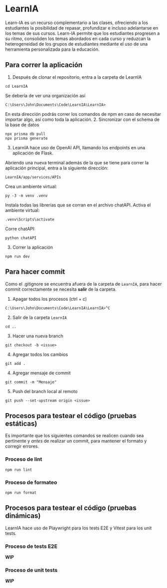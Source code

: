 # LearnIA
Learn-IA es un recurso complementario a las clases, ofreciendo a los estudiantes la posibilidad de repasar, profundizar e incluso adelantarse en los temas de sus cursos. Learn-IA permite que los estudiantes progresen a su ritmo, consoliden los temas abordados en cada curso y reduzcan la heterogeneidad de los grupos de estudiantes mediante el uso de una herramienta personalizada para la educación. 

## Para correr la aplicación

1. Después de clonar el repositorio, entra a la carpeta de LearnIA
```
cd LearnIA
```
Se debería de ver una organización así
```
C:\Users\John\Documents\Code\LearnIA\LearnIA>
```
En esta dirección podrás correr los comandos de npm en caso de necesitar importar algo, así como toda la aplicación.
2. Sincronizar con el schema de la base de datos
```
npx prisma db pull
npx prisma generate
```
3. LearnIA hace uso de OpenAI API, llamando los endpoints en una aplicación de Flask.

Abriendo una nueva terminal además de la que se tiene para correr la aplicación principal, entra a la siguiente dirección:
```
LearnIA/app/services/APIs
```
Crea un ambiente virtual:
```
py -3 -m venv .venv
```
Instala todas las librerías que se corran en el archivo chatAPI.
Activa el ambiente virtual:
```
.venv\Scripts\activate
```
Corre chatAPI:
```
python chatAPI
```
3. Correr la aplicación
```
npm run dev
```
## Para hacer commit
Como el .gitignore se encuentra afuera de la carpeta de `LearnIA`, para hacer commit correctamente se necesita **salir** de la carpeta.
1. Apagar todos los procesos (ctrl + c)
```
C:\Users\John\Documents\Code\LearnIA\LearnIA>^C
```
2. Salir de la carpeta `LearnIA`
```
cd ..
```
3. Hacer una nueva branch
```
git checkout -b <issue>
```
4. Agregar todos los cambios
```
git add .
```
4. Agregar mensaje de commit
```
git commit -m "Mensaje"
```
5. Push del branch local al remoto
```
git push --set-upstream origin <issue>
```
## Procesos para testear el código (pruebas estáticas)
Es importante que los siguientes comandos se realicen cuando sea pertinente y *antes* de realizar un commit, para mantener el formato y corregir errores.
### Proceso de lint
```
npm run lint
```
### Proceso de formateo
```
npm run format
```
## Procesos para testear el código (pruebas dinámicas)
LearnIA hace uso de Playwright para los tests E2E y Vitest para los unit tests.
### Proceso de tests E2E
**WIP**
### Proceso de unit tests
***WIP***
